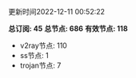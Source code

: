 更新时间2022-12-11 00:52:22

**总订阅: 45**
**总节点: 686**
**有效节点: 118**
- v2ray节点: 110
- ss节点: 1
- trojan节点: 7
